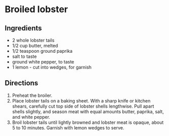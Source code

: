 Broiled lobster
===============

Ingredients
-----------

- 2 whole lobster tails
- 1/2 cup butter, melted
- 1/2 teaspoon ground paprika
- salt to taste
- ground white pepper, to taste
- 1 lemon - cut into wedges, for garnish

Directions
----------

1. Preheat the broiler.
2. Place lobster tails on a baking sheet. With a sharp knife or kitchen shears, carefully cut top side of lobster shells lengthwise. Pull apart shells slightly, and season meat with equal amounts butter, paprika, salt, and white pepper.
3. Broil lobster tails until lightly browned and lobster meat is opaque, about 5 to 10 minutes. Garnish with lemon wedges to serve.
